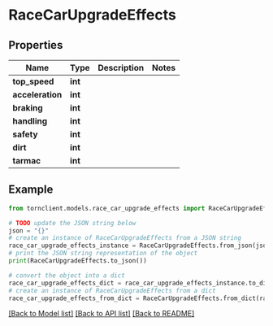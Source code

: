 # RaceCarUpgradeEffects


## Properties

Name | Type | Description | Notes
------------ | ------------- | ------------- | -------------
**top_speed** | **int** |  | 
**acceleration** | **int** |  | 
**braking** | **int** |  | 
**handling** | **int** |  | 
**safety** | **int** |  | 
**dirt** | **int** |  | 
**tarmac** | **int** |  | 

## Example

```python
from tornclient.models.race_car_upgrade_effects import RaceCarUpgradeEffects

# TODO update the JSON string below
json = "{}"
# create an instance of RaceCarUpgradeEffects from a JSON string
race_car_upgrade_effects_instance = RaceCarUpgradeEffects.from_json(json)
# print the JSON string representation of the object
print(RaceCarUpgradeEffects.to_json())

# convert the object into a dict
race_car_upgrade_effects_dict = race_car_upgrade_effects_instance.to_dict()
# create an instance of RaceCarUpgradeEffects from a dict
race_car_upgrade_effects_from_dict = RaceCarUpgradeEffects.from_dict(race_car_upgrade_effects_dict)
```
[[Back to Model list]](../README.md#documentation-for-models) [[Back to API list]](../README.md#documentation-for-api-endpoints) [[Back to README]](../README.md)


